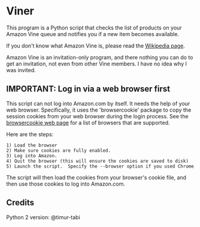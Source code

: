 Viner
=====

This program is a Python script that checks the list of products on your
Amazon Vine queue and notifies you if a new item becomes available.

If you don't know what Amazon Vine is, please read the [Wikipedia page](http://en.wikipedia.org/wiki/Amazon_Vine).

Amazon Vine is an invitation-only program, and there nothing you can do
to get an invitation, not even from other Vine members.  I have no idea
why I was invited.

IMPORTANT: Log in via a web browser first
-----------------------------------------

This script can not log into Amazon.com by itself.  It needs the
help of your web browser.  Specifically, it uses the 'browsercookie'
package to copy the session cookies from your web browser during the
login process.  See the [browsercookie web page](https://pypi.python.org/pypi/browsercookie/)
for a list of browsers that are supported.

Here are the steps:

    1) Load the browser
    2) Make sure cookies are fully enabled.
    3) Log into Amazon.
    4) Quit the browser (this will ensure the cookies are saved to disk)
    5) Launch the script.  Specify the --browser option if you used Chrome

The script will then load the cookies from your browser's cookie file,
and then use those cookies to log into Amazon.com.

Credits
-------
Python 2 version: @timur-tabi
